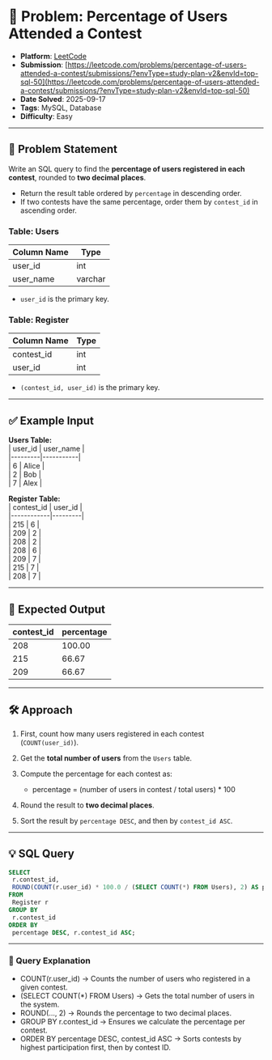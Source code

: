 # 🧲 Problem: Percentage of Users Attended a Contest

- **Platform**: [LeetCode](https://leetcode.com/problems/percentage-of-users-attended-a-contest/description/?envType=study-plan-v2&envId=top-sql-50)
- **Submission**: [https://leetcode.com/problems/percentage-of-users-attended-a-contest/submissions/?envType=study-plan-v2&envId=top-sql-50](https://leetcode.com/problems/percentage-of-users-attended-a-contest/submissions/?envType=study-plan-v2&envId=top-sql-50)
- **Date Solved**: 2025-09-17
- **Tags**: MySQL, Database
- **Difficulty**: Easy

---

## 📝 Problem Statement  
Write an SQL query to find the **percentage of users registered in each contest**, rounded to **two decimal places**.  

- Return the result table ordered by `percentage` in descending order.  
- If two contests have the same percentage, order them by `contest_id` in ascending order.  

### Table: Users  
| Column Name | Type    |  
|-------------|---------|  
| user_id     | int     |  
| user_name   | varchar |  

- `user_id` is the primary key.  

### Table: Register  
| Column Name | Type    |  
|-------------|---------|  
| contest_id  | int     |  
| user_id     | int     |  

- `(contest_id, user_id)` is the primary key.  

---

## ✅ Example Input  

**Users Table:**  
| user_id | user_name |  
|---------|-----------|  
| 6       | Alice     |  
| 2       | Bob       |  
| 7       | Alex      |  

**Register Table:**  
| contest_id | user_id |  
|------------|---------|  
| 215        | 6       |  
| 209        | 2       |  
| 208        | 2       |  
| 208        | 6       |  
| 209        | 7       |  
| 215        | 7       |  
| 208        | 7       |  

---

## 🎯 Expected Output  

| contest_id | percentage |  
|------------|------------|  
| 208        | 100.00     |  
| 215        | 66.67      |  
| 209        | 66.67      |  

---

## 🛠️ Approach  

1. First, count how many users registered in each contest (`COUNT(user_id)`).  
2. Get the **total number of users** from the `Users` table.  
3. Compute the percentage for each contest as:  
   - percentage = (number of users in contest / total users) * 100

4. Round the result to **two decimal places**.  
5. Sort the result by `percentage DESC`, and then by `contest_id ASC`.  

---

## 💡 SQL Query  

```sql
SELECT 
 r.contest_id,
 ROUND(COUNT(r.user_id) * 100.0 / (SELECT COUNT(*) FROM Users), 2) AS percentage
FROM 
 Register r
GROUP BY 
 r.contest_id
ORDER BY 
 percentage DESC, r.contest_id ASC;
```
---

### 🔎 Query Explanation

- COUNT(r.user_id) → Counts the number of users who registered in a given contest.
- (SELECT COUNT(*) FROM Users) → Gets the total number of users in the system.
- ROUND(..., 2) → Rounds the percentage to two decimal places.
- GROUP BY r.contest_id → Ensures we calculate the percentage per contest.
- ORDER BY percentage DESC, contest_id ASC → Sorts contests by highest participation first, then by contest ID.
